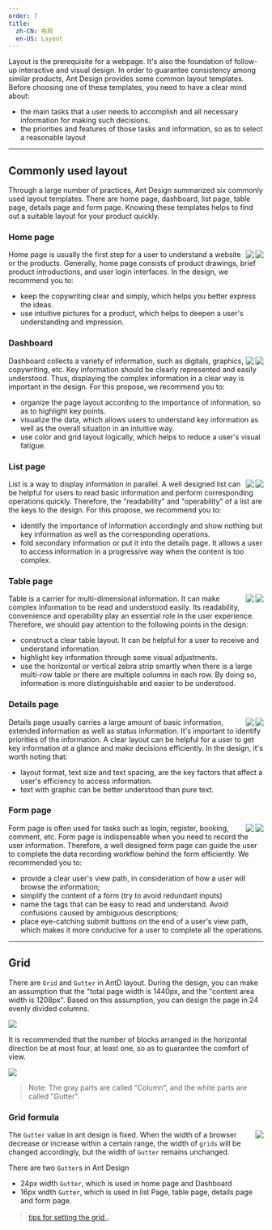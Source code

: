 ```yaml
---
order: 7
title:
  zh-CN: 布局
  en-US: Layout
---
```


Layout is the prerequisite for a webpage. It's also the foundation of follow-up interactive and visual design. In order to guarantee consistency among similar products, Ant Design provides some common layout templates. Before choosing one of these templates, you need to have a clear mind about:

- the main tasks that a user needs to accomplish and all necessary information for making such decisions.
- the priorities and features of those tasks and information, so as to select a reasonable layout

---

## Commonly used layout

Through a large number of practices, Ant Design summarized six commonly used layout templates. There are home page, dashboard, list page, table page, details page and form page. Knowing these templates helps to find out a suitable layout for your product quickly.

### Home page


<img class="preview-img no-padding" align="right" src="https://zos.alipayobjects.com/rmsportal/olHkTiGQqfwThlgPIXzx.png">

<img class="preview-img no-padding" align="right" src="https://zos.alipayobjects.com/rmsportal/uxbNrsFCmPFjYdhDowky.png">

Home page is usually the first step for a user to understand a website or the products. Generally, home page consists of product drawings, brief product introductions, and user login interfaces. In the design, we recommend you to:

- keep the copywriting clear and simply, which helps you better express the ideas.
- use intuitive pictures for a product, which helps to deepen a user's understanding and impression.

### Dashboard

<img class="preview-img no-padding" align="right" src="https://zos.alipayobjects.com/rmsportal/fCVwqOiItdbzyZkQOOiQ.png">

<img class="preview-img no-padding" align="right" src="https://zos.alipayobjects.com/rmsportal/LvYKhbKsPzIRLGsBxUJA.png">

Dashboard collects a variety of information, such as digitals, graphics, copywriting, etc. Key information should be clearly represented and easily understood. Thus, displaying the complex information in a clear way is important in the design. For this propose, we recommend you to:

- organize the page layout according to the importance of information, so as to highlight key points.
- visualize the data, which allows users to understand key information as well as the overall situation in an intuitive way.
- use color and grid layout logically, which helps to reduce a user's visual fatigue.


### List page

<img class="preview-img no-padding" align="right" src="https://zos.alipayobjects.com/rmsportal/GSIyiSRJmxUhmxpMoyrj.png">

<img class="preview-img no-padding" align="right" src="https://zos.alipayobjects.com/rmsportal/VyFWYXzkQYYzMzqBXfzO.png">

List is a way to display information in parallel. A well designed list can be helpful for users to read basic information and perform corresponding operations quickly. Therefore, the "readability" and "operability" of a list are the keys to the design. For this propose, we recommend you to:

- identify the importance of information accordingly and show nothing but key information as well as the corresponding operations.
- fold secondary information or put it into the details page. It allows a user to access information in a progressive way when the content is too complex.

### Table page

<img class="preview-img no-padding" align="right" src="https://zos.alipayobjects.com/rmsportal/ArRESSbBrLJWhjscKiZh.png">

<img class="preview-img no-padding" align="right" src="https://zos.alipayobjects.com/rmsportal/gDwAZagDBphbcePRDnBZ.png">

Table is a carrier for multi-dimensional information. It can make complex information to be read and understood easily. Its readability, convenience and operability play an essential role in the user experience. Therefore, we should pay attention to the following points in the design:

- construct a clear table layout. It can be helpful for a user to receive and understand information.
- highlight key information through some visual adjustments.
- use the horizontal or vertical zebra strip smartly when there is a large multi-row table or there are multiple columns in each row. By doing so, information is more distinguishable and easier to be understood.

### Details page

<img class="preview-img no-padding" align="right" src="https://zos.alipayobjects.com/rmsportal/wRdLpkIoTNfxOvNOqKyf.png">

<img class="preview-img no-padding" align="right" src="https://zos.alipayobjects.com/rmsportal/IWXpmErtdIHzDYbtNohi.png">

Details page usually carries a large amount of basic information, extended information as well as status information. It's important to identify priorities of the information. A clear layout can be helpful for a user to get key information at a glance and make decisions efficiently. In the design, it's worth noting that:

- layout format, text size and text spacing, are the key factors that affect a user's efficiency to access information.
- text with graphic can be better understood than pure text.

### Form page

<img class="preview-img no-padding" align="right" src="https://zos.alipayobjects.com/rmsportal/AVxFnNgjBPIaxLnCOxJv.png">

<img class="preview-img no-padding" align="right" src="https://zos.alipayobjects.com/rmsportal/sqeTZuWlqiGboOITncCh.png">

Form page is often used for tasks such as login, register, booking, comment, etc. Form page is indispensable when you need to record the user information. Therefore, a well designed form page can guide the user to complete the data recording workflow behind the form efficiently. We recommended you to:

- provide a clear user's view path, in consideration of how a user will browse the information;
- simplify the content of a form (try to avoid redundant inputs)
- name the tags that can be easy to read and understand. Avoid confusions caused by ambiguous descriptions;
- place eye-catching submit buttons on the end of a user's view path, which makes it more conducive for a user to complete all the operations.

---

## Grid

There are `Grid` and `Gutter` in AntD layout. During the design, you can make an assumption that the "total page width is 1440px, and the "content area width is 1208px". Based on this assumption, you can design the page in 24 evenly divided columns.

![](https://os.alipayobjects.com/rmsportal/bohSixChLxFkwsOEiNaF.png)

It is recommended that the number of blocks arranged in the horizontal direction be at most four, at least one, so as to guarantee the comfort of view.

![](https://os.alipayobjects.com/rmsportal/JmrNLpHxwcLebVpBIGqD.png)

> Note: The gray parts are called "Column", and the white parts are called "Gutter".

### Grid formula

<img class="preview-img no-padding" align="right" src="https://os.alipayobjects.com/rmsportal/htXqyMPydaagYLdAGEJK.png">

The `Gutter` value in ant design is fixed. When the width of a browser decrease or increase within a certain range, the width of `grids` will be changed accordingly, but the width of `Gutter` remains unchanged.

There are two `Gutter`s in Ant Design

- 24px width `Gutter`, which is used in home page and Dashboard
- 16px width `Gutter`, which is used in list Page, table page, details page and form page.

> [tips for setting the grid ](https://zos.alipayobjects.com/rmsportal/cbxeMLaFnqQEvFgmhSTS.png)。
